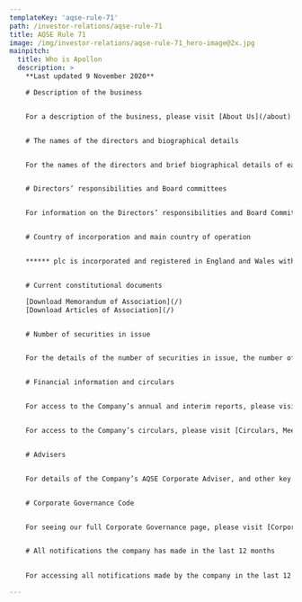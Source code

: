 ```yaml
---
templateKey: 'aqse-rule-71'
path: /investor-relations/aqse-rule-71
title: AQSE Rule 71
image: /img/investor-relations/aqse-rule-71_hero-image@2x.jpg
mainpitch:
  title: Who is Apollon 
  description: >
    **Last updated 9 November 2020**

    # Description of the business


    For a description of the business, please visit [About Us](/about)


    # The names of the directors and biographical details


    For the names of the directors and brief biographical details of each, please visit [Our Team](/about/our-team)


    # Directors’ responsibilities and Board committees


    For information on the Directors’ responsibilities and Board Committees together with the membership of those committees, please visit [Corporate Governance](/about/our-team)


    # Country of incorporation and main country of operation


    ****** plc is incorporated and registered in England and Wales with registered number 00000000. Its main country of operation is [Jamaica].


    # Current constitutional documents

    [Download Memorandum of Association](/)
    [Download Articles of Association](/)


    # Number of securities in issue


    For the details of the number of securities in issue, the number of shares in public hands, the number of securities held as treasury shares, list of shareholders holding more than five percent and their percentage in so far as the Company is aware, please visit [Shareholder Information](/investor-relations/shareholder-information)


    # Financial information and circulars


    For access to the Company’s annual and interim reports, please visit [Results, Reports & Presentations](/investor-relations/presentations-and-reports)


    For access to the Company’s circulars, please visit [Circulars, Meetings & Voting](/)


    # Advisers


    For details of the Company’s AQSE Corporate Adviser, and other key advisers, please visit [Advisers](/investor-relations/advisers)


    # Corporate Governance Code


    For seeing our full Corporate Governance page, please visit [Corporate Governance](/)


    # All notifications the company has made in the last 12 months

    
    For accessing all notifications made by the company in the last 12 months, please visit [Regulatory News](/investor-relations/regulatory-news)

---
```

